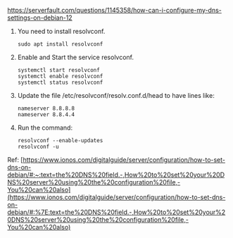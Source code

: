 
https://serverfault.com/questions/1145358/how-can-i-configure-my-dns-settings-on-debian-12

1. You need to install resolvconf.
    
    ```
    sudo apt install resolvconf
    ```
    
2. Enable and Start the service resolvconf.
    
    ```
    systemctl start resolvconf
    systemctl enable resolvconf
    systemctl status resolvconf
    ```
    
3. Update the file /etc/resolvconf/resolv.conf.d/head to have lines like:
    
    ```
    nameserver 8.8.8.8
    nameserver 8.8.4.4
    ```
    
4. Run the command:
    
    ```
    resolvconf --enable-updates
    resolvconf -u
    ```
    

Ref: [https://www.ionos.com/digitalguide/server/configuration/how-to-set-dns-on-debian/#:~:text=the%20DNS%20field.-,How%20to%20set%20your%20DNS%20server%20using%20the%20configuration%20file,-You%20can%20also](https://www.ionos.com/digitalguide/server/configuration/how-to-set-dns-on-debian/#:%7E:text=the%20DNS%20field.-,How%20to%20set%20your%20DNS%20server%20using%20the%20configuration%20file,-You%20can%20also)